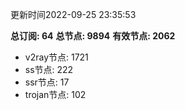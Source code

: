 更新时间2022-09-25 23:35:53

**总订阅: 64**
**总节点: 9894**
**有效节点: 2062**
- v2ray节点: 1721
- ss节点: 222
- ssr节点: 17
- trojan节点: 102

